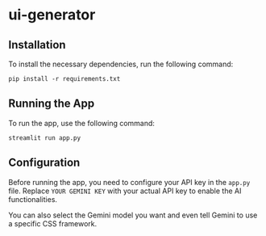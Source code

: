 # ui-generator

## Installation

To install the necessary dependencies, run the following command:

```
pip install -r requirements.txt
```

## Running the App

To run the app, use the following command:

```
streamlit run app.py
```

## Configuration

Before running the app, you need to configure your API key in the `app.py` file. Replace `YOUR GEMINI KEY` with your actual API key to enable the AI functionalities.

You can also select the Gemini model you want and even tell Gemini to use a specific CSS framework.
